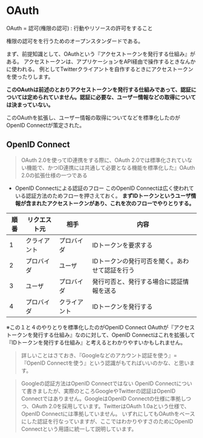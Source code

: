 # OAuth

OAuth = 認可(権限の認可) : 行動やリソースの許可をすること

権限の認可をを行うためのオープンスタンダードである。

まず、前提知識として、OAuthという『アクセストークンを発行する仕組み』がある。
アクセストークンは、アプリケーションをAPI経由で操作するときなんかに使われる。
例としてTwitterクライアントを自作するときにアクセストークンを使ったりします。

**このOAuthは前述のとおりアクセストークンを発行する仕組みであって、認証については定められていません。認証に必要な、ユーザー情報などの取得については決まっていない。**

このOAuthを拡張し、ユーザー情報の取得についてなどを標準化したのがOpenID Connectが策定された。


## OpenID Connect

>OAuth 2.0を使ってID連携をする際に、OAuth 2.0では標準化されていない機能で、かつID連携には共通して必要となる機能を標準化した』OAuth 2.0の拡張仕様の一つである

- OpenID Connectによる認証のフロー
このOpenID Connectは広く使われている認証方法のためフローを押さえておく。
**まずIDトークンというユーザ情報が含まれたアクセストークンがあり、これを次のフローでやりとりする。**

| 順番 | リクエスト元 | 相手 | 内容 |
| --- | --- | --- | --- |
| 1 | クライアント | プロバイダ | IDトークンを要求する   |
| 2 | プロバイダ |   ユーザ  | IDトークンの発行可否を聞く。あわせて認証を行う   |
| 3 | ユーザ | プロバイダ | 発行可否と、発行する場合に認証情報を送る |
| 4 | プロバイダ | クライアント | IDトークンを発行する |

※この１と４のやりとりを標準化したのがOpenID Connect
OAuthが『アクセストークンを発行する仕組み』なのに対して、OpenID Connectはこれを拡張して『IDトークンを発行する仕組み』と考えるとわかりやすいかもしれません。

>詳しいことはさておき、『Googleなどのアカウント認証を使う』=『OpenID Connectを使う』という認識がもてればいいのかな、と思います。

>Googleの認証方法はOpenID Connectではない
>OpenID Connectについて書きましたが、実際のところGoogleやTwitterの認証はOpenID Connectではありません。GoogleはOpenID Connectの仕様に準拠しつつ、OAuth 2.0を採用しています。TwitterはOAuth 1.0aという仕様で、OpenID Connectには準拠していません。
>いずれにしてもOAuthをベースにした認証を行なっていますが、ここではわかりやすさのためにOpenID Connectという用語に統一して説明しています。

